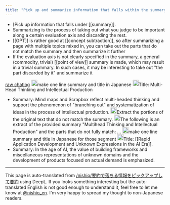 ```yaml
---
title: "Pick up and summarize information that falls within the summary"
---
```


- [Pick up information that falls under [[summary]].
- Summarizing is the process of taking out what you judge to be important along a certain evaluation axis and discarding the rest.
- [[GPT]] is rather good at [[concept subtraction]], so after summarizing a page with multiple topics mixed in, you can take out the parts that do not match the summary and then summarize it further
- If the evaluation axis is not clearly specified in the summary, a general (commodity, trivial) [[point of view]] summary is made, which may result in a trivial summary. In such cases, it may be interesting to take out "the part discarded by it" and summarize it

[raw chatlog](https://chat.openai.com/share/268f39ac-0e4d-4663-9547-7812726cde73)
<img src='https://scrapbox.io/api/pages/nishio-en/nishio/icon' alt='nishio.icon' height="19.5"/>make one line summary and title in Japanese
<img src='https://scrapbox.io/api/pages/nishio-en/gpt/icon' alt='gpt.icon' height="19.5"/>Title: Multi-Head Thinking and Intellectual Production
- Summary: Mind maps and Scrapbox reflect multi-headed thinking and support the phenomenon of "branching out" and systematization of ideas in the process of intellectual production.
<img src='https://scrapbox.io/api/pages/nishio-en/nishio/icon' alt='nishio.icon' height="19.5"/>Extract the portions of the original text that do not match the summary.
<img src='https://scrapbox.io/api/pages/nishio-en/gpt/icon' alt='gpt.icon' height="19.5"/>The following is an extract of the provided summary "Multihead Thinking and Intellectual Production" and the parts that do not fully match: ...
<img src='https://scrapbox.io/api/pages/nishio-en/nishio/icon' alt='nishio.icon' height="19.5"/>make one line summary and title in Japanese for those segment
<img src='https://scrapbox.io/api/pages/nishio-en/gpt/icon' alt='gpt.icon' height="19.5"/>Title: [[Rapid Application Development and Unknown Expressions in the AI Era]].
- Summary: In the age of AI, the value of building frameworks and miscellaneous representations of unknown domains and the development of products focused on actual demand is emphasized.


---
This page is auto-translated from [/nishio/要約で落ちる情報をピックアップして要約](https://scrapbox.io/nishio/要約で落ちる情報をピックアップして要約) using DeepL. If you looks something interesting but the auto-translated English is not good enough to understand it, feel free to let me know at [@nishio_en](https://twitter.com/nishio_en). I'm very happy to spread my thought to non-Japanese readers.